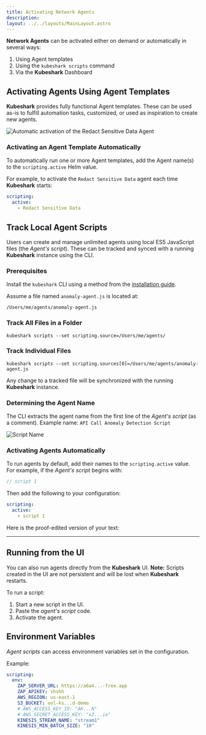 ```yaml
---
title: Activating Network Agents
description: 
layout: ../../layouts/MainLayout.astro
---
```


**Network Agents** can be activated either on demand or automatically in several ways:

1. Using Agent templates
2. Using the `kubeshark scripts` command
3. Via the **Kubeshark** Dashboard

## Activating Agents Using Agent Templates

**Kubeshark** provides fully functional Agent templates. These can be used as-is to fulfill automation tasks, customized, or used as inspiration to create new agents.

![Automatic activation of the Redact Sensitive Data Agent](/redact_agent.png)

### Activating an Agent Template Automatically

To automatically run one or more Agent templates, add the Agent name(s) to the `scripting.active` Helm value.

For example, to activate the `Redact Sensitive Data` agent each time **Kubeshark** starts:

```yaml
scripting:
  active: 
    - Redact Sensitive Data
```

## Track Local Agent Scripts

Users can create and manage unlimited agents using local ES5 JavaScript files (the *Agent's script*). These can be tracked and synced with a running **Kubeshark** instance using the CLI.

### Prerequisites

Install the `kubeshark` CLI using a method from the [installation guide](/en/install).

Assume a file named `anomaly-agent.js` is located at:

```
/Users/me/agents/anomaly-agent.js
```

### Track All Files in a Folder

```shell
kubeshark scripts --set scripting.source=/Users/me/agents/
```

### Track Individual Files

```shell
kubeshark scripts --set scripting.sources[0]=/Users/me/agents/anomaly-agent.js 
```

Any change to a tracked file will be synchronized with the running **Kubeshark** instance.

### Determining the Agent Name

The CLI extracts the agent name from the first line of the *Agent's script* (as a comment).
Example name: `API Call Anomaly Detection Script`

![Script Name](/script_name.png)

### Activating Agents Automatically

To run agents by default, add their names to the `scripting.active` value.
For example, if the *Agent's script* begins with:

```javascript
// script 1
```

Then add the following to your configuration:

```yaml
scripting:
  active:
    - script 1
```
Here is the proof-edited version of your text:

---

## Running from the UI

You can also run agents directly from the **Kubeshark** UI.
**Note:** Scripts created in the UI are not persistent and will be lost when **Kubeshark** restarts.

To run a script:

1. Start a new script in the UI.
2. Paste the *agent's script* code.
3. Activate the agent.

## Environment Variables

*Agent scripts* can access environment variables set in the configuration.

Example:

```yaml
scripting:
  env:
    ZAP_SERVER_URL: https://a6a4...-free.app
    ZAP_APIKEY: shshh
    AWS_REGION: us-east-1
    S3_BUCKET: vol-ks...d-demo
    # AWS_ACCESS_KEY_ID: "AK...N"
    # AWS_SECRET_ACCESS_KEY: "xZ...ie"
    KINESIS_STREAM_NAME: "stream1"
    KINESIS_MIN_BATCH_SIZE: "10"
```